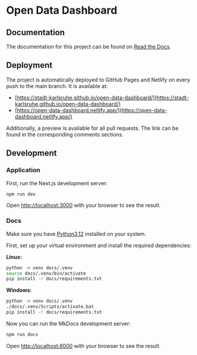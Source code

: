 # Open Data Dashboard

## Documentation

The documentation for this project can be found on [Read the Docs](https://open-data-dashboard.readthedocs.io/latest/).

## Deployment

The project is automatically deployed to GitHub Pages and Netlify on every push to the main branch. It is available at:

- [https://stadt-karlsruhe.github.io/open-data-dashboard/](https://stadt-karlsruhe.github.io/open-data-dashboard/)
- [https://open-data-dashboard.netlify.app/](https://open-data-dashboard.netlify.app/)

Additionally, a preview is available for all pull requests. The link can be found in the corresponding comments sections.

## Development

### Application

First, run the Next.js development server:

```bash
npm run dev
```

Open [http://localhost:3000](http://localhost:3000) with your browser to see the result.

### Docs

Make sure you have [Python3.12](https://www.python.org/downloads/release/python-3123/) installed on your system.

First, set up your virtual environment and install the required dependencies:

**Linux:**

```bash
python -m venv docs/.venv
source docs/.venv/bin/activate
pip install -r docs/requirements.txt
```

**Windows:**

```bash
python -m venv docs/.venv
./docs/.venv/Scripts/activate.bat
pip install -r docs/requirements.txt
```

Now you can run the MkDocs development server:

```bash
npm run docs
```

Open [http://localhost:8000](http://localhost:8000) with your browser to see the result.
